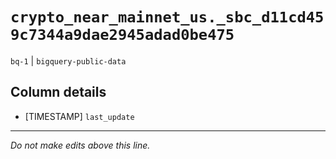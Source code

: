 # `crypto_near_mainnet_us._sbc_d11cd459c7344a9dae2945adad0be475`
`bq-1` | `bigquery-public-data`

## Column details
* [TIMESTAMP] `last_update`

-------------------------------------------------------------------------------
*Do not make edits above this line.*
